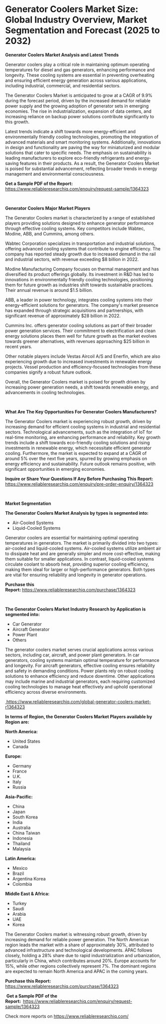 <p><h1>Generator Coolers Market Size: Global Industry Overview, Market Segmentation and Forecast (2025 to 2032)</h1></p><p><strong>Generator Coolers Market Analysis and Latest Trends</strong></p>
<p><p>Generator coolers play a critical role in maintaining optimum operating temperatures for diesel and gas generators, enhancing performance and longevity. These cooling systems are essential in preventing overheating and ensuring efficient energy generation across various applications, including industrial, commercial, and residential sectors. </p><p>The Generator Coolers Market is anticipated to grow at a CAGR of 9.9% during the forecast period, driven by the increased demand for reliable power supply and the growing adoption of generator sets in emerging economies. The rise in industrialization, expansion of data centers, and increasing reliance on backup power solutions contribute significantly to this growth. </p><p>Latest trends indicate a shift towards more energy-efficient and environmentally friendly cooling technologies, promoting the integration of advanced materials and smart monitoring systems. Additionally, innovations in design and functionality are paving the way for miniaturized and modular solutions that cater to specific needs. The emphasis on sustainability is leading manufacturers to explore eco-friendly refrigerants and energy-saving features in their products. As a result, the Generator Coolers Market is poised for substantial advancement, reflecting broader trends in energy management and environmental consciousness.</p></p>
<p><strong>Get a Sample PDF of the Report:&nbsp;</strong> <a href="https://www.reliableresearchiq.com/enquiry/request-sample/1364323?utm_campaign=2456&utm_medium=2&utm_source=Github&utm_content=ia&utm_term=10042025&utm_id=generator-coolers">https://www.reliableresearchiq.com/enquiry/request-sample/1364323</a></p>
<p>&nbsp;</p>
<p><strong>Generator Coolers Major Market Players</strong></p>
<p><p>The Generator Coolers market is characterized by a range of established players providing solutions designed to enhance generator performance through effective cooling systems. Key competitors include Wabtec, Modine, ABB, and Cummins, among others. </p><p>Wabtec Corporation specializes in transportation and industrial solutions, offering advanced cooling systems that contribute to engine efficiency. The company has reported steady growth due to increased demand in the rail and industrial sectors, with revenue exceeding $8 billion in 2022. </p><p>Modine Manufacturing Company focuses on thermal management and has diversified its product offerings globally. Its investment in R&D has led to innovations in environmentally friendly cooling technologies, positioning them for future growth as industries shift towards sustainable practices. Their annual revenue is around $1.5 billion.</p><p>ABB, a leader in power technology, integrates cooling systems into their energy-efficient solutions for generators. The company's market presence has expanded through strategic acquisitions and partnerships, with significant revenue of approximately $28 billion in 2022.</p><p>Cummins Inc. offers generator cooling solutions as part of their broader power generation services. Their commitment to electrification and clean energy solutions places them well for future growth as the market evolves towards greener alternatives, with revenues approaching $25 billion in recent years.</p><p>Other notable players include Vestas Aircoil A/S and Enerfin, which are also experiencing growth due to increased investments in renewable energy projects. Vessel production and efficiency-focused technologies from these companies signify a robust future outlook.</p><p>Overall, the Generator Coolers market is poised for growth driven by increasing power generation needs, a shift towards renewable energy, and advancements in cooling technologies.</p></p>
<p>&nbsp;</p>
<p><strong>What Are The Key Opportunities For Generator Coolers Manufacturers?</strong></p>
<p><p>The Generator Coolers market is experiencing robust growth, driven by increasing demand for efficient cooling systems in industrial and residential sectors. Technological advancements, such as the integration of IoT for real-time monitoring, are enhancing performance and reliability. Key growth trends include a shift towards eco-friendly cooling solutions and rising investments in renewable energy, which necessitate efficient generator cooling. Furthermore, the market is expected to expand at a CAGR of around 5% over the next five years, spurred by growing emphasis on energy efficiency and sustainability. Future outlook remains positive, with significant opportunities in emerging economies.</p></p>
<p><strong>Inquire or Share Your Questions If Any Before Purchasing This Report:</strong> <a href="https://www.reliableresearchiq.com/enquiry/pre-order-enquiry/1364323?utm_campaign=2456&utm_medium=2&utm_source=Github&utm_content=ia&utm_term=10042025&utm_id=generator-coolers">https://www.reliableresearchiq.com/enquiry/pre-order-enquiry/1364323</a></p>
<p>&nbsp;</p>
<p><strong>Market Segmentation</strong></p>
<p><strong>The Generator Coolers Market Analysis by types is segmented into:</strong></p>
<p><ul><li>Air-Cooled Systems</li><li>Liquid-Cooled Systems</li></ul></p>
<p><p>Generator coolers are essential for maintaining optimal operating temperatures in generators. The market is primarily divided into two types: air-cooled and liquid-cooled systems. Air-cooled systems utilize ambient air to dissipate heat and are generally simpler and more cost-effective, making them suitable for smaller applications. In contrast, liquid-cooled systems circulate coolant to absorb heat, providing superior cooling efficiency, making them ideal for larger or high-performance generators. Both types are vital for ensuring reliability and longevity in generator operations.</p></p>
<p><strong>Purchase this Report:&nbsp;</strong><a href="https://www.reliableresearchiq.com/purchase/1364323?utm_campaign=2456&utm_medium=2&utm_source=Github&utm_content=ia&utm_term=10042025&utm_id=generator-coolers">https://www.reliableresearchiq.com/purchase/1364323</a></p>
<p>&nbsp;</p>
<p><strong>The Generator Coolers Market Industry Research by Application is segmented into:</strong></p>
<p><ul><li>Car Generator</li><li>Aircraft Generator</li><li>Power Plant</li><li>Others</li></ul></p>
<p><p>The generator coolers market serves crucial applications across various sectors, including car, aircraft, and power plant generators. In car generators, cooling systems maintain optimal temperature for performance and longevity. For aircraft generators, effective cooling ensures reliability and safety in demanding conditions. Power plants rely on robust cooling solutions to enhance efficiency and reduce downtime. Other applications may include marine and industrial generators, each requiring customized cooling technologies to manage heat effectively and uphold operational efficiency across diverse environments.</p></p>
<p><a href="https://www.reliableresearchiq.com/global-generator-coolers-market-r1364323?utm_campaign=2456&utm_medium=2&utm_source=Github&utm_content=ia&utm_term=10042025&utm_id=generator-coolers">&nbsp;https://www.reliableresearchiq.com/global-generator-coolers-market-r1364323</a></p>
<p><strong>In terms of Region, the Generator Coolers Market Players available by Region are:</strong></p>
<p>
    <p> <strong> North America: </strong>
        <ul>
            <li>United States</li>
            <li>Canada</li>
        </ul>
        </p> 
    <p> <strong> Europe: </strong>
        <ul>
            <li>Germany</li>
            <li>France</li>
            <li>U.K.</li>
            <li>Italy</li>
            <li>Russia</li>
        </ul>
        </p> 
    <p> <strong> Asia-Pacific: </strong>
        <ul>
            <li>China</li>
            <li>Japan</li>
            <li>South Korea</li>
            <li>India</li>
            <li>Australia</li>
            <li>China Taiwan</li>
            <li>Indonesia</li>
            <li>Thailand</li>
            <li>Malaysia</li>
        </ul>
        </p> 
    <p> <strong> Latin America: </strong>
        <ul>
            <li>Mexico</li>
            <li>Brazil</li>
            <li>Argentina Korea</li>
            <li>Colombia</li>
        </ul>
        </p> 
    <p> <strong> Middle East & Africa: </strong>
        <ul>
            <li>Turkey</li>
            <li>Saudi</li>
            <li>Arabia</li>
            <li>UAE</li>
            <li>Korea</li>
        </ul>
    </p>
    </p>
<p><p>The Generator Coolers market is witnessing robust growth, driven by increasing demand for reliable power generation. The North American region leads the market with a share of approximately 30%, attributed to advanced infrastructure and technological developments. APAC follows closely, holding a 28% share due to rapid industrialization and urbanization, particularly in China, which contributes around 20%. Europe accounts for 15%, while other regions collectively represent 7%. The dominant regions are expected to remain North America and APAC in the coming years.</p></p>
<p><strong>Purchase this Report: </strong><a href="https://www.reliableresearchiq.com/purchase/1364323?utm_campaign=2456&utm_medium=2&utm_source=Github&utm_content=ia&utm_term=10042025&utm_id=generator-coolers">https://www.reliableresearchiq.com/purchase/1364323</a></p>
<p>&nbsp;<strong>Get a Sample PDF of the Report:&nbsp;&nbsp;</strong><a href="https://www.reliableresearchiq.com/enquiry/request-sample/1364323?utm_campaign=2456&utm_medium=2&utm_source=Github&utm_content=ia&utm_term=10042025&utm_id=generator-coolers">https://www.reliableresearchiq.com/enquiry/request-sample/1364323</a></p>
<p><strong></strong></p>
<p>Check more reports on <a href="https://www.reliableresearchiq.com/?utm_campaign=2456&utm_medium=2&utm_source=Github&utm_content=ia&utm_term=10042025&utm_id=generator-coolers">https://www.reliableresearchiq.com/</a></p>
